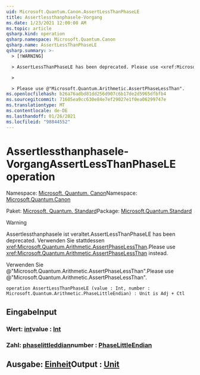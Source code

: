 ```yaml
---
uid: Microsoft.Quantum.Canon.AssertLessThanPhaseLE
title: Assertlessthanphasele-Vorgang
ms.date: 1/23/2021 12:00:00 AM
ms.topic: article
qsharp.kind: operation
qsharp.namespace: Microsoft.Quantum.Canon
qsharp.name: AssertLessThanPhaseLE
qsharp.summary: >-
  > [!WARNING]

  > AssertLessThanPhaseLE has been deprecated. Please use <xref:Microsoft.Quantum.Arithmetic.AssertPhaseLessThan> instead.

  >

  > Please use @"Microsoft.Quantum.Arithmetic.AssertPhaseLessThan".
ms.openlocfilehash: b26a76adbd81dd256d907c6b17de2d5965dfbfb4
ms.sourcegitcommit: 71605ea9cc630e84e7ef29027e1f0ea06299747e
ms.translationtype: MT
ms.contentlocale: de-DE
ms.lasthandoff: 01/26/2021
ms.locfileid: "98844552"
---
```

# <a name="assertlessthanphasele-operation"></a><span data-ttu-id="c4070-102">Assertlessthanphasele-Vorgang</span><span class="sxs-lookup"><span data-stu-id="c4070-102">AssertLessThanPhaseLE operation</span></span>

<span data-ttu-id="c4070-103">Namespace: [Microsoft. Quantum. Canon](xref:Microsoft.Quantum.Canon)</span><span class="sxs-lookup"><span data-stu-id="c4070-103">Namespace: [Microsoft.Quantum.Canon](xref:Microsoft.Quantum.Canon)</span></span>

<span data-ttu-id="c4070-104">Paket: [Microsoft. Quantum. Standard](https://nuget.org/packages/Microsoft.Quantum.Standard)</span><span class="sxs-lookup"><span data-stu-id="c4070-104">Package: [Microsoft.Quantum.Standard](https://nuget.org/packages/Microsoft.Quantum.Standard)</span></span>


> [!WARNING]
> <span data-ttu-id="c4070-105">Assertlessthanphasele ist veraltet.</span><span class="sxs-lookup"><span data-stu-id="c4070-105">AssertLessThanPhaseLE has been deprecated.</span></span> <span data-ttu-id="c4070-106">Verwenden Sie stattdessen <xref:Microsoft.Quantum.Arithmetic.AssertPhaseLessThan>.</span><span class="sxs-lookup"><span data-stu-id="c4070-106">Please use <xref:Microsoft.Quantum.Arithmetic.AssertPhaseLessThan> instead.</span></span>
>
> <span data-ttu-id="c4070-107">Verwenden Sie @"Microsoft.Quantum.Arithmetic.AssertPhaseLessThan".</span><span class="sxs-lookup"><span data-stu-id="c4070-107">Please use @"Microsoft.Quantum.Arithmetic.AssertPhaseLessThan".</span></span>



```qsharp
operation AssertLessThanPhaseLE (value : Int, number : Microsoft.Quantum.Arithmetic.PhaseLittleEndian) : Unit is Adj + Ctl
```


## <a name="input"></a><span data-ttu-id="c4070-108">Eingabe</span><span class="sxs-lookup"><span data-stu-id="c4070-108">Input</span></span>

### <a name="value--int"></a><span data-ttu-id="c4070-109">Wert: [int](xref:microsoft.quantum.lang-ref.int)</span><span class="sxs-lookup"><span data-stu-id="c4070-109">value : [Int](xref:microsoft.quantum.lang-ref.int)</span></span>




### <a name="number--phaselittleendian"></a><span data-ttu-id="c4070-110">Zahl: [phaselittleddian](xref:Microsoft.Quantum.Arithmetic.PhaseLittleEndian)</span><span class="sxs-lookup"><span data-stu-id="c4070-110">number : [PhaseLittleEndian](xref:Microsoft.Quantum.Arithmetic.PhaseLittleEndian)</span></span>





## <a name="output--unit"></a><span data-ttu-id="c4070-111">Ausgabe: [Einheit](xref:microsoft.quantum.lang-ref.unit)</span><span class="sxs-lookup"><span data-stu-id="c4070-111">Output : [Unit](xref:microsoft.quantum.lang-ref.unit)</span></span>

